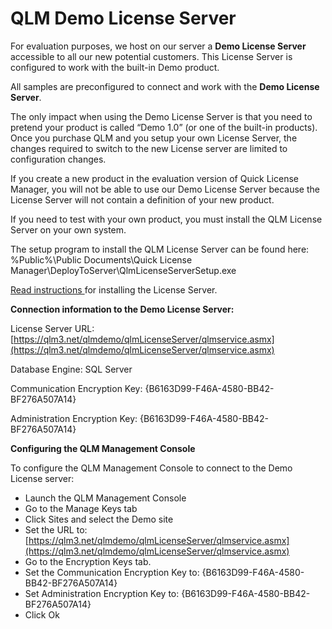 # QLM Demo License Server

For evaluation purposes, we host on our server a **Demo License Server** accessible to all our new potential customers. This License Server is configured to work with the built-in Demo product.

All samples are preconfigured to connect and work with the **Demo License Server**.

The only impact when using the Demo License Server is that you need to pretend your product is called “Demo 1.0” (or one of the built-in products). Once you purchase QLM and you setup your own License Server, the changes required to switch to the new License server are limited to configuration changes.

If you create a new product in the evaluation version of Quick License Manager, you will not be able to use our Demo License Server because the License Server will not contain a definition of your new product.&#x20;

If you need to test with your own product, you must install the QLM License Server on your own system.

The setup program to install the QLM License Server can be found here: %Public%\Public Documents\Quick License Manager\DeployToServer\QlmLicenseServerSetup.exe

[Read instructions ](https://support.soraco.co/hc/en-us/articles/202937924-How-to-install-the-QLM-License-Server)for installing the License Server.

&#x20;

**Connection information to the Demo License Server:**

License Server URL: [https://qlm3.net/qlmdemo/qlmLicenseServer/qlmservice.asmx](https://qlm3.net/qlmdemo/qlmLicenseServer/qlmservice.asmx)

Database Engine: SQL Server

Communication Encryption Key: {B6163D99-F46A-4580-BB42-BF276A507A14}

Administration Encryption Key: {B6163D99-F46A-4580-BB42-BF276A507A14}

**Configuring the QLM Management Console**

To configure the QLM Management Console to connect to the Demo License server:

* Launch the QLM Management Console
* Go to the Manage Keys tab
* Click Sites and select the Demo site
* Set the URL to: [https://qlm3.net/qlmdemo/qlmLicenseServer/qlmservice.asmx](https://qlm3.net/qlmdemo/qlmLicenseServer/qlmservice.asmx)
* Go to the Encryption Keys tab.
* Set the Communication Encryption Key to: {B6163D99-F46A-4580-BB42-BF276A507A14}
* Set Administration Encryption Key to: {B6163D99-F46A-4580-BB42-BF276A507A14}
* Click Ok
